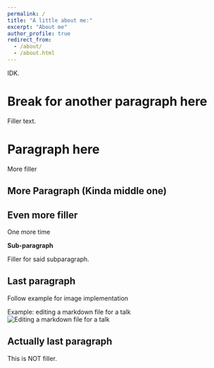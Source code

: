 ```yaml
---
permalink: /
title: "A little about me:"
excerpt: "About me"
author_profile: true
redirect_from: 
  - /about/
  - /about.html
---
```


IDK.

Break for another paragraph here
======
Filler text.

Paragraph here
======
More filler

More Paragraph (Kinda middle one)
------
Even more filler
------
One more time

**Sub-paragraph**

Filler for said subparagraph.

Last paragraph
------
Follow example for image implementation

Example: editing a markdown file for a talk
![Editing a markdown file for a talk](/images/editing-talk.png)

Actually last paragraph
------
This is NOT filler.
